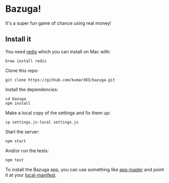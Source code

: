 # Bazuga!

It's a super fun game of chance using real money!

## Install it

You need [redis](http://redis.io/) which you can install on Mac with:

    brew install redis

Clone this repo:

    git clone https://github.com/kumar303/bazuga.git

Install the dependencies:

    cd bazuga
    npm install

Make a local copy of the settings and fix them up:

    cp settings.js-local settings.js

Start the server:

    npm start

And/or run the tests:

    npm test

To install the Bazuga app, you can use something like
[app-loader](http://app-loader.appspot.com/) and point it at
your [local-manifest](http://localhost:3000/manifest.webapp).
